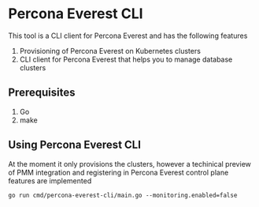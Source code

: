 # Percona Everest CLI

This tool is a CLI client for Percona Everest and has the following features

1. Provisioning of Percona Everest on Kubernetes clusters 
2. CLI client for Percona Everest that helps you to manage database clusters


## Prerequisites

1. Go
2. make

## Using Percona Everest CLI

At the moment it only provisions the clusters, however a techinical preview of PMM integration and registering in Percona Everest control plane features are implemented 

```
go run cmd/percona-everest-cli/main.go --monitoring.enabled=false
```
